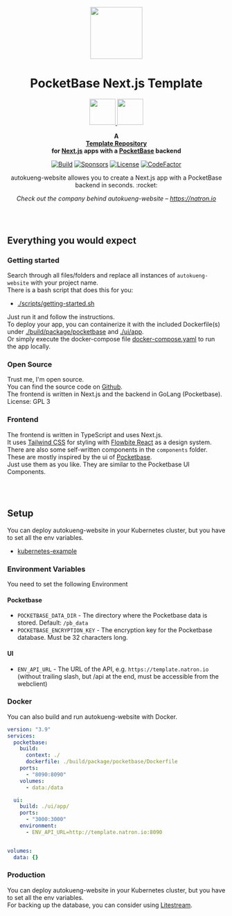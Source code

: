 <p align="center">
    <a href="https://github.com/natrongmbh/autokueng-website">
        <img height="120px" src="./assets/autokueng-website-logo.png" />
    </a>
    <h1 align="center">
        PocketBase Next.js Template
    </h1>
    <p align="center">
    <a href="https://pocketbase.io/">
        <img height="60px" src="https://pocketbase.io/images/logo.svg" />
    </a>
    <a href="https://nextjs.org/">
        <img height="60px" src="https://assets.vercel.com/image/upload/v1662130559/nextjs/Icon_light_background.png" />
    </a>
    </p>
</p>

<p align="center">
  <strong>
    A <br />
    <a href="https://github.com/natrongmbh/autokueng-website">Template Repository</a>
    <br />
    for <a href="https://nextjs.org">Next.js</a> apps with a <a href="https://pocketbase.io">PocketBase</a> backend
  </strong>
</p>

<p align="center">
  <a href="https://github.com/natrongmbh/autokueng-website/issues"><img
    src="https://img.shields.io/github/issues/natrongmbh/autokueng-website"
    alt="Build"
  /></a>
  <a href="https://github.com/sponsors/janlauber"><img
    src="https://img.shields.io/github/sponsors/janlauber"
    alt="Sponsors"
  /></a>
  <a href="https://github.com/natrongmbh/autokueng-website"><img
    src="https://img.shields.io/github/license/natrongmbh/autokueng-website"
    alt="License"
  /></a>
  <a href="https://www.codefactor.io/repository/github/natrongmbh/autokueng-website"><img
    src="https://www.codefactor.io/repository/github/natrongmbh/autokueng-website/badge"
    alt="CodeFactor"
  /></a>
</p>

<p align="center">
  autokueng-website allowes you to create a Next.js app with a PocketBase backend in seconds. :rocket:
</p>

<p align="center">
  <em>
    Check out the company behind autokueng-website –
    <a
      href="https://natron.io/"
    >https://natron.io</a>
  </em>
</p>

<h2></h2>
<p>&nbsp;</p>

## Everything you would expect

### Getting started

Search through all files/folders and replace all instances of `autokueng-website` with your project name.  
There is a bash script that does this for you:
- [./scripts/getting-started.sh](./scripts/getting-started.sh)

Just run it and follow the instructions.  
To deploy your app, you can containerize it with the included Dockerfile(s) under [./build/package/pocketbase](./build/package/pocketbase) and [./ui/app](./ui/app/).  
Or simply execute the docker-compose file [docker-compose.yaml](docker-compose.yaml) to run the app locally.  

### Open Source

Trust me, I'm open source.  
You can find the source code on [Github](https://github.com/natrongmbh/autokueng-website).  
The frontend is written in Next.js and the backend in GoLang (Pocketbase).  
License: GPL 3

### Frontend

The frontend is written in TypeScript and uses Next.js.  
It uses [Tailwind CSS](https://tailwindcss.com/) for styling with [Flowbite React](https://flowbite-react.com) as a design system.  
There are also some self-written components in the `components` folder.  
These are mostly inspired by the ui of [Pocketbase](https://pocketbase.io).    
Just use them as you like. They are similar to the Pocketbase UI Components.

<h2></h2>
<p>&nbsp;</p>

## Setup

You can deploy autokueng-website in your Kubernetes cluster, but you have to set all the env variables.

- [kubernetes-example](/deployments/kubernetes)

### Environment Variables

You need to set the following Environment 

#### Pocketbase

- `POCKETBASE_DATA_DIR` - The directory where the Pocketbase data is stored. Default: `/pb_data`
- `POCKETBASE_ENCRYPTION_KEY` - The encryption key for the Pocketbase database. Must be 32 characters long.

#### UI

- `ENV_API_URL` - The URL of the API, e.g. `https://template.natron.io` (without trailing slash, but /api at the end, must be accessible from the webclient)

### Docker

You can also build and run autokueng-website with Docker.

```yaml
version: "3.9"
services:
  pocketbase:
    build:
      context: ./
      dockerfile: ./build/package/pocketbase/Dockerfile
    ports:
      - "8090:8090"
    volumes:
      - data:/data

  ui:
    build: ./ui/app/
    ports:
      - "3000:3000"
    environment:
      - ENV_API_URL=http://template.natron.io:8090


volumes:
  data: {}

```

### Production

You can deploy autokueng-website in your Kubernetes cluster, but you have to set all the env variables.  
For backing up the database, you can consider using [Litestream](https://litestream.io).
